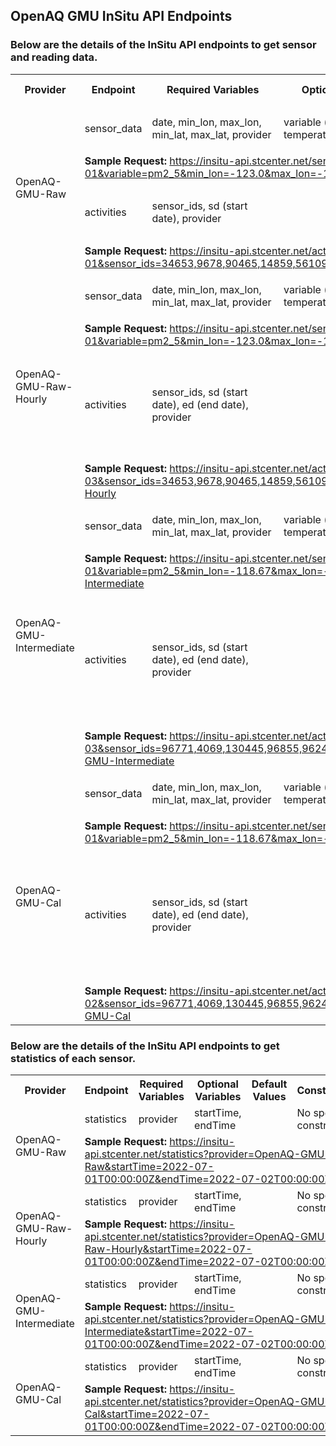 ## OpenAQ GMU InSitu API Endpoints

### Below are the details of the InSitu API endpoints to get sensor and reading data.
<table>
  <tr>
    <th>Provider</th>
    <th>Endpoint</th>
    <th>Required Variables</th>
    <th>Optional Variables</th>
    <th>Default Values</th>
    <th>Constraints</th>
  </tr>
<!--   <p>OpenAQ Raw</p> -->
  <tr>
    <td rowspan="4">OpenAQ-GMU-Raw</td>
    <td>sensor_data</td>
    <td>date, min_lon, max_lon, min_lat, max_lat, provider</td>
    <td>variable (can be pm2_5, temperature, or humidity)</td>
    <td>
      <ul>
        <li>variable: pm2_5</li>
      </ul>
    </td>
    <td>No specific constraints</td>
  </tr>
  <tr>
    <td colspan="5"><strong>Sample Request:</strong> <a href="https://insitu-api.stcenter.net/sensor_data?date=2022-07-01&variable=pm2_5&min_lon=-123.0&max_lon=-122.0&min_lat=37.0&max_lat=38.0&provider=OpenAQ-GMU-Raw" target="_blank">https://insitu-api.stcenter.net/sensor_data?date=2022-07-01&variable=pm2_5&min_lon=-123.0&max_lon=-122.0&min_lat=37.0&max_lat=38.0&provider=OpenAQ-GMU-Raw</a></td>
  </tr>
  <tr>
    <td>activities</td>
    <td>sensor_ids, sd (start date), provider</td>
    <td></td>
    <td></td>
    <td>
      <ul>
        <li>Maximum of 10 sensors allowed per request.</li>
        <li>End date is not allowed.</li>
      </ul>
    </td>
  </tr>
  <tr>
    <td colspan="5"><strong>Sample Request:</strong> <a href="http://insitu-api.stcenter.net/activities?sd=2022-07-01&sensor_ids=34653,9678,90465,14859,56109,142608,14973,55503,73135,39885&provider=OpenAQ-GMU-Raw" target="_blank">https://insitu-api.stcenter.net/activities?sd=2022-07-01&sensor_ids=34653,9678,90465,14859,56109,142608,14973,55503,73135,39885&provider=OpenAQ-GMU-Raw</a></td>
  </tr>
  <!--   <p>OpenAQ Raw Hourly</p> -->
    <tr>
    <td rowspan="4">OpenAQ-GMU-Raw-Hourly</td>
    <td>sensor_data</td>
    <td>date, min_lon, max_lon, min_lat, max_lat, provider</td>
    <td>variable (can be pm2_5, temperature, or humidity)</td>
    <td>      
      <ul>
        <li>variable: pm2_5</li>
      </ul>
    </td>
    <td>No specific constraints</td>
  </tr>
  <tr>
    <td colspan="5"><strong>Sample Request:</strong> <a href="https://insitu-api.stcenter.net/sensor_data?date=2022-07-01&variable=pm2_5&min_lon=-123.0&max_lon=-122.0&min_lat=37.0&max_lat=38.0&provider=OpenAQ-GMU-Raw-Hourly" target="_blank">https://insitu-api.stcenter.net/sensor_data?date=2022-07-01&variable=pm2_5&min_lon=-123.0&max_lon=-122.0&min_lat=37.0&max_lat=38.0&provider=OpenAQ-GMU-Raw-Hourly</a></td>
  </tr>
  <tr>
    <td>activities</td>
    <td>sensor_ids, sd (start date), ed (end date), provider</td>
    <td></td>
    <td></td>
    <td>
      <ul>
          <li>Maximum of 500 sensors allowed per request.</li>
          <li>An end date is mandatory for each request.</li>
          <li>The time span between the start date and end date must not exceed 7 days.</li>
      </ul>
    </td>
  </tr>
  <tr>
    <td colspan="5"><strong>Sample Request:</strong> <a href="http://insitu-api.stcenter.net/activities?sd=2022-07-01&ed=2022-07-03&sensor_ids=34653,9678,90465,14859,56109,142608,14973,55503,73135,39885&provider=OpenAQ-GMU-Raw-Hourly" target="_blank">https://insitu-api.stcenter.net/activities?sd=2022-07-01&ed=2022-07-03&sensor_ids=34653,9678,90465,14859,56109,142608,14973,55503,73135,39885&provider=OpenAQ-GMU-Raw-Hourly</a></td>
  </tr>
   <!--   <p>OpenAQ Intermediate</p> -->
    <tr>
    <td rowspan="4">OpenAQ-GMU-Intermediate</td>
    <td>sensor_data</td>
    <td>date, min_lon, max_lon, min_lat, max_lat, provider</td>
    <td>variable (can be pm2_5, temperature, or humidity)</td>
    <td>      
      <ul>
        <li>variable: pm2_5</li>
      </ul>
    </td>
    <td></td>
  </tr>
  <tr>
    <td colspan="5"><strong>Sample Request:</strong> <a href="https://insitu-api.stcenter.net/sensor_data?date=2022-07-01&variable=pm2_5&min_lon=-118.67&max_lon=-118.15&min_lat=33.70&max_lat=34.34&provider=OpenAQ-GMU-Intermediate" target="_blank">https://insitu-api.stcenter.net/sensor_data?date=2022-07-01&variable=pm2_5&min_lon=-118.67&max_lon=-118.15&min_lat=33.70&max_lat=34.34&provider=OpenAQ-GMU-Intermediate</a></td>
  </tr>
  <tr>
    <td>activities</td>
    <td>sensor_ids, sd (start date), ed (end date), provider</td>
    <td></td>
    <td></td>
    <td>
      <ul>
          <li>Maximum of 500 sensors allowed per request.</li>
          <li>An end date is mandatory for each request.</li>
          <li>The time span between the start date and end date must not exceed 7 days.</li>
          <li>Start and end dates cannot be the same.</li>
      </ul>
    </td>
  </tr>
  <tr>
    <td colspan="5"><strong>Sample Request:</strong> <a href="http://insitu-api.stcenter.net/activities?sd=2022-07-01&ed=2022-07-03&sensor_ids=96771,4069,130445,96855,96243,27235,34873,130445,90323,80807,23945,56899&provider=OpenAQ-GMU-Intermediate" target="_blank">https://insitu-api.stcenter.net/activities?sd=2022-07-01&ed=2022-07-03&sensor_ids=96771,4069,130445,96855,96243,27235,34873,130445,90323,80807,23945,56899&provider=OpenAQ-GMU-Intermediate</a></td>
  </tr>
    <!--   <p>OpenAQ Calibrate</p> -->
    <tr>
    <td rowspan="4">OpenAQ-GMU-Cal</td>
    <td>sensor_data</td>
    <td>date, min_lon, max_lon, min_lat, max_lat, provider</td>
    <td>variable (can be pm2_5, temperature, or humidity)</td>
    <td>      
      <ul>
        <li>variable: pm2_5</li>
      </ul>
    </td>
    <td>Bounding box must be within Los Angeles: [33.70, -118.67] to [34.34, -118.15]</td>
  </tr>
  <tr>
    <td colspan="5"><strong>Sample Request:</strong> <a href="https://insitu-api.stcenter.net/sensor_data?date=2022-07-01&variable=pm2_5&min_lon=-118.67&max_lon=-118.15&min_lat=33.70&max_lat=34.34&provider=OpenAQ-GMU-Cal" target="_blank">https://insitu-api.stcenter.net/sensor_data?date=2022-07-01&variable=pm2_5&min_lon=-118.67&max_lon=-118.15&min_lat=33.70&max_lat=34.34&provider=OpenAQ-GMU-Cal</a></td>
  </tr>
  <tr>
    <td>activities</td>
    <td>sensor_ids, sd (start date), ed (end date), provider</td>
    <td></td>
    <td></td>
    <td>
      <ul>
          <li>Maximum of 500 sensors allowed per request.</li>
          <li>An end date is mandatory for each request.</li>
          <li>The time span between the start date and end date must not exceed 7 days.</li>
          <li>Start and end dates cannot be the same.</li>
      </ul>
    </td>
  </tr>
  <tr>
    <td colspan="5"><strong>Sample Request:</strong> <a href="https://insitu-api.stcenter.net/activities?sd=2022-07-01&ed=2022-07-02&sensor_ids=96771,4069,130445,96855,96243,27235,34873,130445,90323,80807,23945,56899&provider=OpenAQ-GMU-Cal" target="_blank">https://insitu-api.stcenter.net/activities?sd=2022-07-01&ed=2022-07-02&sensor_ids=96771,4069,130445,96855,96243,27235,34873,130445,90323,80807,23945,56899&provider=OpenAQ-GMU-Cal</a></td>
  </tr>
</table>

### Below are the details of the InSitu API endpoints to get statistics of each sensor.

<table>
  <tr>
    <th>Provider</th>
    <th>Endpoint</th>
    <th>Required Variables</th>
    <th>Optional Variables</th>
    <th>Default Values</th>
    <th>Constraints</th>
  </tr>
<!--   <p>OpenAQ Raw</p> -->
  <tr>
    <td rowspan="2">OpenAQ-GMU-Raw</td>
    <td>statistics</td>
    <td>provider</td>
    <td>startTime, endTime</td>
    <td>
    </td>
    <td>No specific constraints</td>
  </tr>
  <tr>
    <td colspan="5"><strong>Sample Request:</strong> <a href="https://insitu-api.stcenter.net/statistics?provider=OpenAQ-GMU-Raw&startTime=2022-07-01T00:00:00Z&endTime=2022-07-02T00:00:00Z" target="_blank">https://insitu-api.stcenter.net/statistics?provider=OpenAQ-GMU-Raw&startTime=2022-07-01T00:00:00Z&endTime=2022-07-02T00:00:00Z</a></td>
  </tr>
<!--   <p>OpenAQ Raw Hourly</p> -->
   <tr>
    <td rowspan="2">OpenAQ-GMU-Raw-Hourly</td>
    <td>statistics</td>
    <td>provider</td>
    <td>startTime, endTime</td>
    <td>
    </td>
    <td>No specific constraints</td>
  </tr>
  <tr>
    <td colspan="5"><strong>Sample Request:</strong> <a href="https://insitu-api.stcenter.net/statistics?provider=OpenAQ-GMU-Raw-Hourly&startTime=2022-07-01T00:00:00Z&endTime=2022-07-02T00:00:00Z" target="_blank">https://insitu-api.stcenter.net/statistics?provider=OpenAQ-GMU-Raw-Hourly&startTime=2022-07-01T00:00:00Z&endTime=2022-07-02T00:00:00Z</a></td>
  </tr>
  <!--   <p>OpenAQ Intermediate</p> -->
   <tr>
    <td rowspan="2">OpenAQ-GMU-Intermediate</td>
    <td>statistics</td>
    <td>provider</td>
    <td>startTime, endTime</td>
    <td>
    </td>
    <td>No specific constraints</td>
  </tr>
  <tr>
    <td colspan="5"><strong>Sample Request:</strong> <a href="https://insitu-api.stcenter.net/statistics?provider=OpenAQ-GMU-Intermediate&startTime=2022-07-01T00:00:00Z&endTime=2022-07-02T00:00:00Z" target="_blank">https://insitu-api.stcenter.net/statistics?provider=OpenAQ-GMU-Intermediate&startTime=2022-07-01T00:00:00Z&endTime=2022-07-02T00:00:00Z</a></td>
  </tr>
<tr>
    <td rowspan="2">OpenAQ-GMU-Cal</td>
    <td>statistics</td>
    <td>provider</td>
    <td>startTime, endTime</td>
    <td>
    </td>
    <td>No specific constraints</td>
  </tr>
  <tr>
    <td colspan="5"><strong>Sample Request:</strong> <a href="https://insitu-api.stcenter.net/statistics?provider=OpenAQ-GMU-Cal&startTime=2022-07-01T00:00:00Z&endTime=2022-07-02T00:00:00Z" target="_blank">https://insitu-api.stcenter.net/statistics?provider=OpenAQ-GMU-Cal&startTime=2022-07-01T00:00:00Z&endTime=2022-07-02T00:00:00Z</a></td>
  </tr>
</table>
